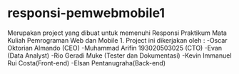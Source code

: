 # responsi-pemwebmobile1

Merupakan project yang dibuat untuk memenuhi Responsi Praktikum Mata Kuliah Pemrograman Web dan Mobile 1. Project ini dikerjakan oleh :
-Oscar Oktorian Almando (CEO)
-Muhammad Arifin 193020503025 (CTO)
-Evan (Data Analyst)
-Rio Geradi Muke (Tester dan Dokumentasi) 
-Kevin Immanuel Rui Costa(Front-end)
-Elsan Pentanugraha(Back-end)
